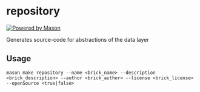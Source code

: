 # repository

[![Powered by Mason](https://img.shields.io/endpoint?url=https%3A%2F%2Ftinyurl.com%2Fmason-badge)](https://github.com/felangel/mason)

Generates source-code for abstractions of the data layer

## Usage

```
mason make repository --name <brick_name> --description <brick_description> --author <brick_author> --license <brick_license> --openSource <true|false>
```